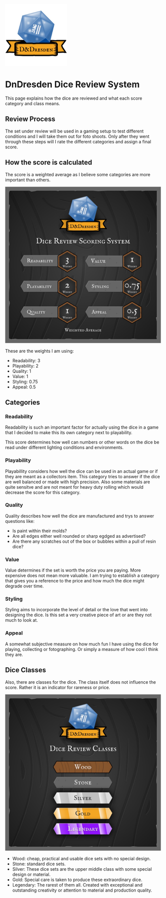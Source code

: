 <img src="https://raw.githubusercontent.com/markusfalk/dndresden/main/dndresden-logo.jpg" alt="dice review scoring system" width="200" />

# DnDresden Dice Review System

This page explains how the dice are reviewed and what each score category and class means.

## Review Process

The set under review will be used in a gaming setup to test different conditions and I will take them out for foto shoots. Only after they went through these steps will I rate the different categories and assign a final score.

## How the score is calculated

The score is a weighted average as I believe some categories are more important than others.

<img src="https://raw.githubusercontent.com/markusfalk/dndresden/main/dice%20review%20scoring%20system.jpg" alt="dice review scoring system" />

These are the weights I am using:

- Readability: 3
- Playability: 2
- Quality: 1
- Value: 1
- Styling: 0.75
- Appeal: 0.5

## Categories

### Readability

Readability is such an important factor for actually using the dice in a game that I decided to make this its own category next to playability.

This score determines how well can numbers or other words on the dice be read under different lighting conditions and environments.

### Playability

Playabillity considers how well the dice can be used in an actual game or if they are meant as a collectors item. This category tries to answer if the dice are well balanced or made with high precision. Also some materials are quite sensitve and are not meant for heavy duty rolling which would decrease the score for this category.

### Quality

Quality describes how well the dice are manufactured and trys to answer questions like:

- Is paint within their molds?
- Are all edges either well rounded or sharp egdged as advertised?
- Are there any scratches out of the box or bubbles within a pull of resin dice?

### Value

Value determines if the set is worth the price you are paying. More expensive does not mean more valuable. I am trying to establish a category that gives you a reference to the price and how much the dice might degrade over time.

### Styling

Styling aims to incorporate the level of detail or the love that went into designing the dice. Is this set a very creative piece of art or are they not much to look at.

### Appeal

A somewhat subjective measure on how much fun I have using the dice for playing, collecting or fotographing. Or simply a measure of how cool I think they are.

## Dice Classes

Also, there are classes for the dice. The class itself does not influence the score. Rather it is an indicator for rareness or price.

<img src="https://raw.githubusercontent.com/markusfalk/dndresden/main/dice%20review%20classes.jpg" alt="dice review classes" />

- Wood: cheap, practical and usable dice sets with no special design.
- Stone: standard dice sets.
- Silver: These dice sets are the upper middle class with some special design or material.
- Gold: Special care is taken to produce these extraordinary dice.
- Legendary: The rarest of them all. Created with exceptional and outstanding creativity or attention to material and production quality.
